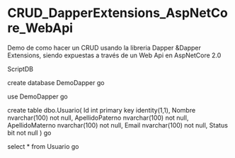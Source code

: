 # CRUD_DapperExtensions_AspNetCore_WebApi
Demo de como hacer un CRUD usando la libreria Dapper &amp;Dapper Extensions, siendo expuestas a través de un Web Api en AspNetCore 2.0

ScriptDB

create database DemoDapper
go

use DemoDapper
go

create table dbo.Usuario(
Id int primary key identity(1,1),
Nombre nvarchar(100) not null,
ApellidoPaterno nvarchar(100) not null,
ApellidoMaterno nvarchar(100) not null,
Email nvarchar(100) not null,
Status bit not null
)
go

select * from Usuario
go
